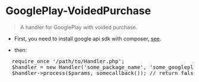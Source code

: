 # GooglePlay-VoidedPurchase
> A handler for GooglePlay with voided purchase.

+ First, you need to install google api sdk with composer, [see](https://github.com/googleapis/google-api-php-client).

+ then:
<pre>
  require_once '/path/to/Handler.php';
  $handler = new Handler('some_package_name', 'some_googleplay_json_secret', 'some_json_secret_path');
  $handler->process($params, somecallback()); // return false if voided purchase is empty.
</pre>
